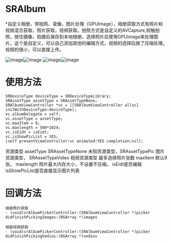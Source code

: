 # SRAlbum
*自定义相册，带拍照、录像，图片处理（GPUImage），相册获取方式有照片和视频混合获取，照片获取，视频获取。拍照方式是自定义的AVCapture,轻触拍照，按住摄像，拍摄后保存到本地相册。选择照片后使用GPUimage来处理图片。这个是自定义，可以自己添加其他的编辑方式，视频的选择后做了压缩处理。视频的很小，可以直接上传。


![image](https://github.com/sfldzh/SRAlbum/blob/master/IMG_0630.PNG?raw=true)![image](https://github.com/sfldzh/SRAlbum/blob/master/IMG_0631.PNG?raw=true)
![image](https://github.com/sfldzh/SRAlbum/blob/master/IMG_0610.PNG?raw=true)![image](https://github.com/sfldzh/SRAlbum/blob/master/IMG_0632.PNG?raw=true)


# 使用方法
    SRDeviceType deviceType = SRDeviceTypeLibrary;
    SRAssetType assetType = SRAssetTypeNone;
    SRAlbumViewController *vc = [[SRAlbumViewController alloc] initWithDeviceType:deviceType];
    vc.albumDelegate = self;
    vc.assetType = assetType;
    vc.maxItem = 9;
    vc.maxlength = 500*1024;
    vc.isEidt = isEidt;
    vc.isShowPicList = YES;
    [self presentViewController:vc animated:YES completion:nil];
    
资源类型   assetType  SRAssetTypeNone 未知资源类型，SRAssetTypePic 图片资源类型， SRAssetTypeVideo 视频资源类型
 最多选择照片张数 maxItem 默认9张。
 maxlength 照片最大内存大小，不设置不压缩。
 isEidt是否编辑
 isShowPicList是否直接显示图片列表
 
# 回调方法
    相册照片获取
    - (void)srAlbumPickerController:(SRAlbumViewController *)picker didFinishPickingImages:(NSArray *)images
    
    相册视频获取
    - (void)srAlbumPickerController:(SRAlbumViewController *)picker didFinishPickingVedios:(NSArray *)vedios
